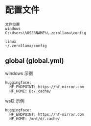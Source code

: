 # 配置文件

```
文件位置
windows
C:\Users\%USERNAME%\.zerollama\config

linux
~/.zerollama/config

```

## global (global.yml)

windows 示例
```
huggingface:
  HF_ENDPOINT: https://hf-mirror.com
  HF_HOME: D:/.cache/
```

wsl2 示例
```
huggingface:
  HF_ENDPOINT: https://hf-mirror.com
  HF_HOME: /mnt/d/.cache/
```

